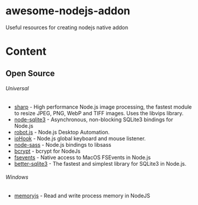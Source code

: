 # awesome-nodejs-addon
Useful resources for creating nodejs native addon
# Content

## Open Source

###### Universal
- [sharp](https://github.com/lovell/sharp) - High performance Node.js image processing, the fastest module to resize JPEG, PNG, WebP and TIFF images. Uses the libvips library.
- [node-sqlite3](https://github.com/mapbox/node-sqlite3) - Asynchronous, non-blocking SQLite3 bindings for Node.js
- [robot.js](https://github.com/octalmage/robotjs) - Node.js Desktop Automation. 
- [ioHook](https://github.com/wilix-team/iohook) - Node.js global keyboard and mouse listener.
- [node-sass](https://github.com/sass/node-sass) - Node.js bindings to libsass
- [bcrypt](https://github.com/kelektiv/node.bcrypt.js) - bcrypt for NodeJs
- [fsevents](https://github.com/fsevents/fsevents) - Native access to MacOS FSEvents in Node.js
- [better-sqlite3](https://github.com/JoshuaWise/better-sqlite3) - The fastest and simplest library for SQLite3 in Node.js.



###### Windows

- [memoryjs](https://github.com/Rob--/memoryjs) - Read and write process memory in NodeJS
